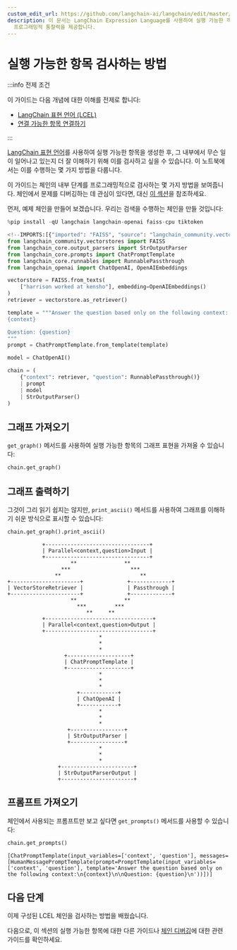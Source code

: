 ```yaml
---
custom_edit_url: https://github.com/langchain-ai/langchain/edit/master/docs/docs/how_to/inspect.ipynb
description: 이 문서는 LangChain Expression Language를 사용하여 실행 가능한 객체를 검사하는 방법과 내부 단계의
  프로그래밍적 통찰력을 제공합니다.
---
```


# 실행 가능한 항목 검사하는 방법

:::info 전제 조건

이 가이드는 다음 개념에 대한 이해를 전제로 합니다:
- [LangChain 표현 언어 (LCEL)](/docs/concepts/#langchain-expression-language)
- [연결 가능한 항목 연결하기](/docs/how_to/sequence/)

:::

[LangChain 표현 언어](/docs/concepts/#langchain-expression-language)를 사용하여 실행 가능한 항목을 생성한 후, 그 내부에서 무슨 일이 일어나고 있는지 더 잘 이해하기 위해 이를 검사하고 싶을 수 있습니다. 이 노트북에서는 이를 수행하는 몇 가지 방법을 다룹니다.

이 가이드는 체인의 내부 단계를 프로그래밍적으로 검사하는 몇 가지 방법을 보여줍니다. 체인에서 문제를 디버깅하는 데 관심이 있다면, 대신 [이 섹션](/docs/how_to/debugging)을 참조하세요.

먼저, 예제 체인을 만들어 보겠습니다. 우리는 검색을 수행하는 체인을 만들 것입니다:

```python
%pip install -qU langchain langchain-openai faiss-cpu tiktoken
```


```python
<!--IMPORTS:[{"imported": "FAISS", "source": "langchain_community.vectorstores", "docs": "https://api.python.langchain.com/en/latest/vectorstores/langchain_community.vectorstores.faiss.FAISS.html", "title": "How to inspect runnables"}, {"imported": "StrOutputParser", "source": "langchain_core.output_parsers", "docs": "https://api.python.langchain.com/en/latest/output_parsers/langchain_core.output_parsers.string.StrOutputParser.html", "title": "How to inspect runnables"}, {"imported": "ChatPromptTemplate", "source": "langchain_core.prompts", "docs": "https://api.python.langchain.com/en/latest/prompts/langchain_core.prompts.chat.ChatPromptTemplate.html", "title": "How to inspect runnables"}, {"imported": "RunnablePassthrough", "source": "langchain_core.runnables", "docs": "https://api.python.langchain.com/en/latest/runnables/langchain_core.runnables.passthrough.RunnablePassthrough.html", "title": "How to inspect runnables"}, {"imported": "ChatOpenAI", "source": "langchain_openai", "docs": "https://api.python.langchain.com/en/latest/chat_models/langchain_openai.chat_models.base.ChatOpenAI.html", "title": "How to inspect runnables"}, {"imported": "OpenAIEmbeddings", "source": "langchain_openai", "docs": "https://api.python.langchain.com/en/latest/embeddings/langchain_openai.embeddings.base.OpenAIEmbeddings.html", "title": "How to inspect runnables"}]-->
from langchain_community.vectorstores import FAISS
from langchain_core.output_parsers import StrOutputParser
from langchain_core.prompts import ChatPromptTemplate
from langchain_core.runnables import RunnablePassthrough
from langchain_openai import ChatOpenAI, OpenAIEmbeddings

vectorstore = FAISS.from_texts(
    ["harrison worked at kensho"], embedding=OpenAIEmbeddings()
)
retriever = vectorstore.as_retriever()

template = """Answer the question based only on the following context:
{context}

Question: {question}
"""
prompt = ChatPromptTemplate.from_template(template)

model = ChatOpenAI()

chain = (
    {"context": retriever, "question": RunnablePassthrough()}
    | prompt
    | model
    | StrOutputParser()
)
```


## 그래프 가져오기

`get_graph()` 메서드를 사용하여 실행 가능한 항목의 그래프 표현을 가져올 수 있습니다:

```python
chain.get_graph()
```


## 그래프 출력하기

그것이 그리 읽기 쉽지는 않지만, `print_ascii()` 메서드를 사용하여 그래프를 이해하기 쉬운 방식으로 표시할 수 있습니다:

```python
chain.get_graph().print_ascii()
```

```output
           +---------------------------------+         
           | Parallel<context,question>Input |         
           +---------------------------------+         
                    **               **                
                 ***                   ***             
               **                         **           
+----------------------+              +-------------+  
| VectorStoreRetriever |              | Passthrough |  
+----------------------+              +-------------+  
                    **               **                
                      ***         ***                  
                         **     **                     
           +----------------------------------+        
           | Parallel<context,question>Output |        
           +----------------------------------+        
                             *                         
                             *                         
                             *                         
                  +--------------------+               
                  | ChatPromptTemplate |               
                  +--------------------+               
                             *                         
                             *                         
                             *                         
                      +------------+                   
                      | ChatOpenAI |                   
                      +------------+                   
                             *                         
                             *                         
                             *                         
                   +-----------------+                 
                   | StrOutputParser |                 
                   +-----------------+                 
                             *                         
                             *                         
                             *                         
                +-----------------------+              
                | StrOutputParserOutput |              
                +-----------------------+
```


## 프롬프트 가져오기

체인에서 사용되는 프롬프트만 보고 싶다면 `get_prompts()` 메서드를 사용할 수 있습니다:

```python
chain.get_prompts()
```


```output
[ChatPromptTemplate(input_variables=['context', 'question'], messages=[HumanMessagePromptTemplate(prompt=PromptTemplate(input_variables=['context', 'question'], template='Answer the question based only on the following context:\n{context}\n\nQuestion: {question}\n'))])]
```


## 다음 단계

이제 구성된 LCEL 체인을 검사하는 방법을 배웠습니다.

다음으로, 이 섹션의 실행 가능한 항목에 대한 다른 가이드나 [체인 디버깅](/docs/how_to/debugging)에 대한 관련 가이드를 확인하세요.